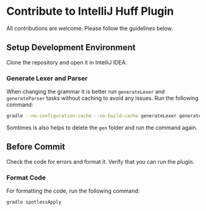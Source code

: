 # Contribute to IntelliJ Huff Plugin
All contributions are welcome. Please follow the guidelines below.

## Setup Development Environment
Clone the repository and open it in IntelliJ IDEA. 

### Generate Lexer and Parser
When changing the grammar it is better run `generateLexer` and `generateParser` tasks without caching to avoid any issues. Run the following command:
```sh
gradle --no-configuration-cache --no-build-cache generateLexer generateParser
```
Somtimes is also helps to delete the `gen` folder and run the command again.

## Before Commit
Check the code for errors and format it. Verify that you can run the plugin.

### Format Code
For formatting the code, run the following command:
```sh
gradle spotlessApply
```
